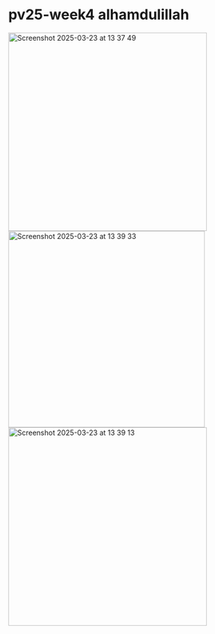 # pv25-week4 alhamdulillah

<img width="397" alt="Screenshot 2025-03-23 at 13 37 49" src="https://github.com/user-attachments/assets/530fa4c2-d930-4fa0-9025-d4e8f8806cb2" />

<img width="393" alt="Screenshot 2025-03-23 at 13 39 33" src="https://github.com/user-attachments/assets/1f7fe265-a4ec-4f92-9443-ebca884db511" />


<img width="397" alt="Screenshot 2025-03-23 at 13 39 13" src="https://github.com/user-attachments/assets/7a1a436d-4310-4137-9f69-f5d640c990ef" />

